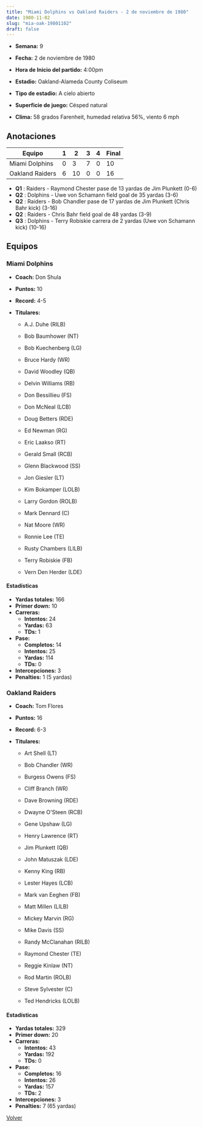 ```yaml
---
title: "Miami Dolphins vs Oakland Raiders - 2 de noviembre de 1980"
date: 1980-11-02
slug: "mia-oak-19801102"
draft: false
---
```


* **Semana:** 9
* **Fecha:** 2 de noviembre de 1980

* **Hora de Inicio del partido:** 4:00pm
* **Estadio:** Oakland-Alameda County Coliseum
* **Tipo de estadio:** A cielo abierto
* **Superficie de juego:** Césped natural
* **Clima:** 58 grados Farenheit, humedad relativa 56%, viento 6 mph





## Anotaciones
| Equipo | 1 | 2 | 3 | 4 | Final |
|--------|---|---|---|---|-------|
| Miami Dolphins  | 0 | 3 | 7 | 0  | 10 |
| Oakland Raiders  | 6 | 10 | 0 | 0  | 16 |
* **Q1** : Raiders - Raymond Chester pase de 13 yardas de Jim Plunkett (0-6)
* **Q2** : Dolphins - Uwe von Schamann field goal de 35 yardas (3-6)
* **Q2** : Raiders - Bob Chandler pase de 17 yardas de Jim Plunkett (Chris Bahr kick) (3-16)
* **Q2** : Raiders - Chris Bahr field goal de 48 yardas (3-9)
* **Q3** : Dolphins - Terry Robiskie carrera de 2 yardas (Uwe von Schamann kick) (10-16)


## Equipos


### Miami Dolphins
* **Coach:** Don Shula
* **Puntos:** 10
* **Record:** 4-5
* **Titulares:** 

  * A.J. Duhe (RILB) 

  * Bob Baumhower (NT) 

  * Bob Kuechenberg (LG) 

  * Bruce Hardy (WR) 

  * David Woodley (QB) 

  * Delvin Williams (RB) 

  * Don Bessillieu (FS) 

  * Don McNeal (LCB) 

  * Doug Betters (RDE) 

  * Ed Newman (RG) 

  * Eric Laakso (RT) 

  * Gerald Small (RCB) 

  * Glenn Blackwood (SS) 

  * Jon Giesler (LT) 

  * Kim Bokamper (LOLB) 

  * Larry Gordon (ROLB) 

  * Mark Dennard (C) 

  * Nat Moore (WR) 

  * Ronnie Lee (TE) 

  * Rusty Chambers (LILB) 

  * Terry Robiskie (FB) 

  * Vern Den Herder (LDE) 

#### Estadísticas
* **Yardas totales:** 166
* **Primer down:** 10
* **Carreras:**
  * **Intentos:** 24
  * **Yardas:** 63
  * **TDs:** 1
* **Pase:**
  * **Completos:** 14
  * **Intentos:** 25
  * **Yardas:** 114
  * **TDs:** 0
* **Intercepciones:** 3
* **Penalties:** 1 (5 yardas)

### Oakland Raiders
* **Coach:** Tom Flores
* **Puntos:** 16
* **Record:** 6-3
* **Titulares:** 

  * Art Shell (LT) 

  * Bob Chandler (WR) 

  * Burgess Owens (FS) 

  * Cliff Branch (WR) 

  * Dave Browning (RDE) 

  * Dwayne O'Steen (RCB) 

  * Gene Upshaw (LG) 

  * Henry Lawrence (RT) 

  * Jim Plunkett (QB) 

  * John Matuszak (LDE) 

  * Kenny King (RB) 

  * Lester Hayes (LCB) 

  * Mark van Eeghen (FB) 

  * Matt Millen (LILB) 

  * Mickey Marvin (RG) 

  * Mike Davis (SS) 

  * Randy McClanahan (RILB) 

  * Raymond Chester (TE) 

  * Reggie Kinlaw (NT) 

  * Rod Martin (ROLB) 

  * Steve Sylvester (C) 

  * Ted Hendricks (LOLB) 

#### Estadísticas
* **Yardas totales:** 329
* **Primer down:** 20
* **Carreras:**
  * **Intentos:** 43
  * **Yardas:** 192
  * **TDs:** 0
* **Pase:**
  * **Completos:** 16
  * **Intentos:** 26
  * **Yardas:** 157
  * **TDs:** 2
* **Intercepciones:** 3
* **Penalties:** 7 (65 yardas)


[Volver](/historia/1980)
